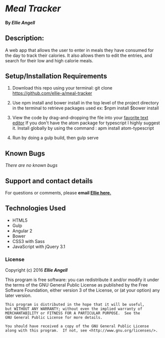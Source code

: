 # _Meal Tracker_



#### By _**Ellie Angell**_

<!-- ![screenshot](Screen Shot.png) -->


## Description:

A web app that allows the user to enter in meals they have consumed for the day to track their calories. It also allows them to edit the entries, and search for their low and high calorie meals.

## Setup/Installation Requirements

1. Download this repo using your terminal: git clone https://github.com/ellie-a/meal-tracker

2. Use npm install and bower install in the top level of the project directory in the terminal  to retrieve packages used ex:
    $npm install
    $bower install

3. View the code by drag-and-dropping the file into your [favorite text editor](https://atom.io)
    If you don't have the atom package for typescript I highly suggest it. Install globally by using the command : apm install atom-typescript

4. Run by doing a gulp build, then gulp serve



## Known Bugs

_There are no known bugs_

## Support and contact details

For questions or comments, please __email  [Ellie here.](elliea915@gmail.com)__

## Technologies Used

* HTML5
* Gulp
* Angular 2
* Bower
* CSS3 with Sass
* JavaScript with jQuery 3.1

### License

Copyright (c) 2016 **_Ellie Angell_**

This program is free software: you can redistribute it and/or modify
    it under the terms of the GNU General Public License as published by
    the Free Software Foundation, either version 3 of the License, or
    (at your option) any later version.

    This program is distributed in the hope that it will be useful,
    but WITHOUT ANY WARRANTY; without even the implied warranty of
    MERCHANTABILITY or FITNESS FOR A PARTICULAR PURPOSE.  See the
    GNU General Public License for more details.

    You should have received a copy of the GNU General Public License
    along with this program.  If not, see <http://www.gnu.org/licenses/>.
